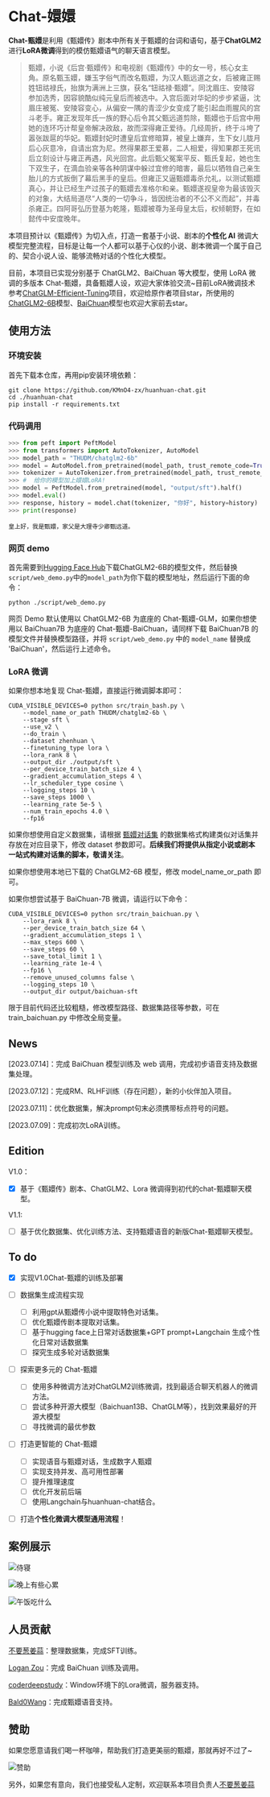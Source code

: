 # Chat-嬛嬛

**Chat-甄嬛**是利用《甄嬛传》剧本中所有关于甄嬛的台词和语句，基于**ChatGLM2**进行**LoRA微调**得到的模仿甄嬛语气的聊天语言模型。

> 甄嬛，小说《后宫·甄嬛传》和电视剧《甄嬛传》中的女一号，核心女主角。原名甄玉嬛，嫌玉字俗气而改名甄嬛，为汉人甄远道之女，后被雍正赐姓钮祜禄氏，抬旗为满洲上三旗，获名“钮祜禄·甄嬛”。同沈眉庄、安陵容参加选秀，因容貌酷似纯元皇后而被选中。入宫后面对华妃的步步紧逼，沈眉庄被冤、安陵容变心，从偏安一隅的青涩少女变成了能引起血雨腥风的宫斗老手。雍正发现年氏一族的野心后令其父甄远道剪除，甄嬛也于后宫中用她的连环巧计帮皇帝解决政敌，故而深得雍正爱待。几经周折，终于斗垮了嚣张跋扈的华妃。甄嬛封妃时遭皇后宜修暗算，被皇上嫌弃，生下女儿胧月后心灰意冷，自请出宫为尼。然得果郡王爱慕，二人相爱，得知果郡王死讯后立刻设计与雍正再遇，风光回宫。此后甄父冤案平反、甄氏复起，她也生下双生子，在滴血验亲等各种阴谋中躲过宜修的暗害，最后以牺牲自己亲生胎儿的方式扳倒了幕后黑手的皇后。但雍正又逼甄嬛毒杀允礼，以测试甄嬛真心，并让已经生产过孩子的甄嬛去准格尔和亲。甄嬛遂视皇帝为最该毁灭的对象，大结局道尽“人类的一切争斗，皆因统治者的不公不义而起”，并毒杀雍正。四阿哥弘历登基为乾隆，甄嬛被尊为圣母皇太后，权倾朝野，在如懿传中安度晚年。

本项目预计以《甄嬛传》为切入点，打造一套基于小说、剧本的**个性化 AI** 微调大模型完整流程，目标是让每一个人都可以基于心仪的小说、剧本微调一个属于自己的、契合小说人设、能够流畅对话的个性化大模型。

目前，本项目已实现分别基于 ChatGLM2、BaiChuan 等大模型，使用 LoRA 微调的多版本 Chat-甄嬛，具备甄嬛人设，欢迎大家体验交流~目前LoRA微调技术参考[ChatGLM-Efficient-Tuning](https://github.com/hiyouga/ChatGLM-Efficient-Tuning)项目，欢迎给原作者项目star，所使用的[ChatGLM2-6B](https://github.com/THUDM/ChatGLM2-6B)模型、[BaiChuan](https://github.com/baichuan-inc/Baichuan-7B)模型也欢迎大家前去star。

## 使用方法

### 环境安装

首先下载本仓库，再用pip安装环境依赖：

```shell
git clone https://github.com/KMnO4-zx/huanhuan-chat.git
cd ./huanhuan-chat
pip install -r requirements.txt
```

### 代码调用

```python
>>> from peft import PeftModel
>>> from transformers import AutoTokenizer, AutoModel
>>> model_path = "THUDM/chatglm2-6b"
>>> model = AutoModel.from_pretrained(model_path, trust_remote_code=True).half().cuda()
>>> tokenizer = AutoTokenizer.from_pretrained(model_path, trust_remote_code=True)
>>> #  给你的模型加上嬛嬛LoRA! 
>>> model = PeftModel.from_pretrained(model, "output/sft").half()
>>> model.eval()
>>> response, history = model.chat(tokenizer, "你好", history=history)
>>> print(response)
```

```
皇上好，我是甄嬛，家父是大理寺少卿甄远道。
```

### 网页 demo

首先需要到[Hugging Face Hub](https://huggingface.co/THUDM/chatglm2-6b)下载ChatGLM2-6B的模型文件，然后替换`script/web_demo.py`中的`model_path`为你下载的模型地址，然后运行下面的命令：

```
python ./script/web_demo.py
```
网页 Demo 默认使用以 ChatGLM2-6B 为底座的 Chat-甄嬛-GLM，如果你想使用以 BaiChuan7B 为底座的 Chat-甄嬛-BaiChuan，请同样下载 BaiChuan7B 的模型文件并替换模型路径，并将 `script/web_demo.py` 中的 `model_name` 替换成 'BaiChuan'，然后运行上述命令。

### LoRA 微调
如果你想本地复现 Chat-甄嬛，直接运行微调脚本即可：

```
CUDA_VISIBLE_DEVICES=0 python src/train_bash.py \
    --model_name_or_path THUDM/chatglm2-6b \
    --stage sft \
    --use_v2 \
    --do_train \
    --dataset zhenhuan \
    --finetuning_type lora \
    --lora_rank 8 \
    --output_dir ./output/sft \
    --per_device_train_batch_size 4 \
    --gradient_accumulation_steps 4 \
    --lr_scheduler_type cosine \
    --logging_steps 10 \
    --save_steps 1000 \
    --learning_rate 5e-5 \
    --num_train_epochs 4.0 \
    --fp16
```
如果你想使用自定义数据集，请根据 [甄嬛对话集](/data/zhenhuan.json) 的数据集格式构建类似对话集并存放在对应目录下，修改 dataset 参数即可。**后续我们将提供从指定小说或剧本一站式构建对话集的脚本，敬请关注**。

如果你想使用本地已下载的 ChatGLM2-6B 模型，修改 model_name_or_path 即可。

如果你想尝试基于 BaiChuan-7B 微调，请运行以下命令：

```
CUDA_VISIBLE_DEVICES=0 python src/train_baichuan.py \
    --lora_rank 8 \
    --per_device_train_batch_size 64 \
    --gradient_accumulation_steps 1 \
    --max_steps 600 \
    --save_steps 60 \
    --save_total_limit 1 \
    --learning_rate 1e-4 \
    --fp16 \
    --remove_unused_columns false \
    --logging_steps 10 \
    --output_dir output/baichuan-sft
```

限于目前代码还比较粗糙，修改模型路径、数据集路径等参数，可在 train_baichuan.py 中修改全局变量。

## News

[2023.07.14]：完成 BaiChuan 模型训练及 web 调用，完成初步语音支持及数据集处理。

[2023.07.12]：完成RM、RLHF训练（存在问题），新的小伙伴加入项目。

[2023.07.11]：优化数据集，解决prompt句末必须携带标点符号的问题。

[2023.07.09]：完成初次LoRA训练。

## Edition

V1.0：

- [x] 基于《甄嬛传》剧本、ChatGLM2、Lora 微调得到初代的chat-甄嬛聊天模型。

V1.1:

- [ ] 基于优化数据集、优化训练方法、支持甄嬛语音的新版Chat-甄嬛聊天模型。

## To do

- [x] 实现V1.0Chat-甄嬛的训练及部署

- [ ] 数据集生成流程实现
    - [ ] 利用gpt从甄嬛传小说中提取特色对话集。
    - [ ] 优化甄嬛传剧本提取对话集。
    - [ ] 基于hugging face上日常对话数据集+GPT prompt+Langchain 生成个性化日常对话数据集
    - [ ] 探究生成多轮对话数据集

- [ ] 探索更多元的 Chat-甄嬛
    - [ ] 使用多种微调方法对ChatGLM2训练微调，找到最适合聊天机器人的微调方法。
    - [ ] 尝试多种开源大模型（Baichuan13B、ChatGLM等），找到效果最好的开源大模型
    - [ ] 寻找微调的最优参数

- [ ] 打造更智能的 Chat-甄嬛
    - [ ] 实现语音与甄嬛对话，生成数字人甄嬛
    - [ ] 实现支持并发、高可用性部署
    - [ ] 提升推理速度
    - [ ] 优化开发前后端
    - [ ] 使用Langchain与huanhuan-chat结合。

- [ ] 打造**个性化微调大模型通用流程**！ 

## 案例展示

![侍寝](image/侍寝.png)

![晚上有些心累](image/晚上有些心累.png)

![午饭吃什么](image/午饭吃什么.png)

## 人员贡献

[不要葱姜蒜](https://github.com/KMnO4-zx)：整理数据集，完成SFT训练。

[Logan Zou](https://github.com/nowadays0421)：完成 BaiChuan 训练及调用。

[coderdeepstudy](https://github.com/coderdeepstudy)：Window环境下的Lora微调，服务器支持。

[Bald0Wang](https://github.com/Bald0Wang)：完成甄嬛语音支持。
## 赞助

如果您愿意请我们喝一杯咖啡，帮助我们打造更美丽的甄嬛，那就再好不过了~

![赞助](image/赞助.jpg)

另外，如果您有意向，我们也接受私人定制，欢迎联系本项目负责人[不要葱姜蒜](https://github.com/KMnO4-zx)

